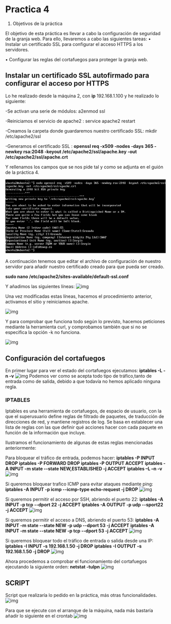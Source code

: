 # Practica 4 #

1. Objetivos de la práctica

El objetivo de esta práctica es llevar a cabo la configuración de seguridad de la granja
web. Para ello, llevaremos a cabo las siguientes tareas:
• Instalar un certificado SSL para configurar el acceso HTTPS a los servidores.

• Configurar las reglas del cortafuegos para proteger la granja web.

## Instalar un certificado SSL autofirmado para configurar el acceso por HTTPS ##

Lo he realizado desde la máquina 2, con **ip** 192.168.1.100 y he realizado lo siguiente:

-Se activan una serie de módulos: a2enmod ssl

-Reiniciamos el servicio de apache2 : service apache2 restart

-Creamos la carpeta donde guardaremos nuestro certificado SSL: mkdir /etc/apache2/ssl

-Generamos el certificado SSL : **openssl req -x509 -nodes -days 365 -newkey rsa:2048 -keyout /etc/apache2/ssl/apache.key -out /etc/apache2/ssl/apache.crt** 

Y rellenamos los campos que se nos pide tal y como se adjunta en el guión de la práctica 4.

![img](https://github.com/SergioCruzPerez/SWAP-UGR/blob/master/Practica4/fotos/imagen1)

A continuación tenemos que editar el archivo de configuración de nuestro servidor para añadir nuestro certificado creado para que pueda ser creado.

**sudo nano /etc/apache2/sites-available/default-ssl.conf**

Y añadimos las siguientes líneas:
![img](https://github.com/SergioCruzPerez/SWAP-UGR/blob/master/Practica4/fotos/imagen2)

Una vez modificadas estas líneas, hacemos el procedimiento anterior, activamos el sitio y reiniciamos apache.

![img](https://github.com/SergioCruzPerez/SWAP-UGR/blob/master/Practica4/fotos/imagen3)

Y para comprobar que funciona todo según lo previsto, hacemos peticiones mediante la herramienta curl, y comprobamos también que si no se especifica la opción -k no funciona.

![img](https://github.com/SergioCruzPerez/SWAP-UGR/blob/master/Practica4/fotos/imagen4)

## Configuración del cortafuegos ##
En primer lugar para ver el estado del cortafuegos ejecutamos: **iptables -L -n -v**
![img](https://github.com/SergioCruzPerez/SWAP-UGR/blob/master/Practica4/fotos/imagen5)
Podemos ver como se acepta todo tipo de tráfico,tanto de entrada como de salida, debido a que todavía no hemos aplicado ninguna regla.

### IPTABLES ###
Iptables es una herramienta de cortafuegos, de espacio de usuario, con la que el superusuario define reglas de filtrado de paquetes, de traducción de direcciones de red, y mantiene registros de log.
Se basa en establecer una lista de reglas con las que definir qué acciones hacer con cada paquete en función de la información que incluye.

Ilustramos el funcionamiento de algunas de estas reglas mencionadas anteriormente:

Para bloquear el tráfico de entrada, podemos hacer:
**iptables -P INPUT DROP**
**iptables -P FORWARD DROP**
**iptables -P OUTPUT ACCEPT**
**iptables -A INPUT -m state --state NEW,ESTABLISHED -j ACCEPT**
**iptables –L –n -v**
![img](https://github.com/SergioCruzPerez/SWAP-UGR/blob/master/Practica4/fotos/imagen6)

Si queremos bloquear trafico ICMP para evitar ataques mediante ping:
**iptables -A INPUT -p icmp --icmp-type echo-request -j DROP**
![img](https://github.com/SergioCruzPerez/SWAP-UGR/blob/master/Practica4/fotos/imagen7)

Si queremos permitir el acceso por SSH, abriendo el puerto 22:
**iptables -A INPUT -p tcp --dport 22 -j ACCEPT**
**iptables -A OUTPUT -p udp --sport22 -j ACCEPT**
![img](https://github.com/SergioCruzPerez/SWAP-UGR/blob/master/Practica4/fotos/imagen8)

Si queremos permitir el acceso a DNS, abriendo el puerto 53:
**iptables -A INPUT -m state --state NEW -p udp --dport 53 -j ACCEPT**
**iptables -A INPUT -m state --state NEW -p tcp --dport 53 -j ACCEPT**
![img](https://github.com/SergioCruzPerez/SWAP-UGR/blob/master/Practica4/fotos/imagen9)

Si queremos bloquear todo el tráfico de entrada o salida desde una IP:
**iptables -I INPUT -s 192.168.1.50 -j DROP**
**iptables -I OUTPUT -s 192.168.1.50 -j DROP**
![img](https://github.com/SergioCruzPerez/SWAP-UGR/blob/master/Practica4/fotos/imagen10)

Ahora procedemos a comprobar el funcionamiento del cortafuegos ejecutando la siguiente orden:
**netstat -tulpn**
![img](https://github.com/SergioCruzPerez/SWAP-UGR/blob/master/Practica4/fotos/imagen11)

## SCRIPT ##
Script que realizaría lo pedido en la práctica, más otras funcionalidades.
![img](https://github.com/SergioCruzPerez/SWAP-UGR/blob/master/Practica4/fotos/imagen12)

Para que se ejecute con el arranque de la máquina, nada más bastaría añadir lo siguiente en el crontab
![img](https://github.com/SergioCruzPerez/SWAP-UGR/blob/master/Practica4/fotos/imagen13)





